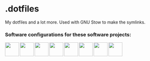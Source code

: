 # .dotfiles
My dotfiles and a lot more. Used with GNU Stow to make the symlinks.

### Software configurations for these software projects:

<img align="left" width="46px" src="https://simpleicons.org/icons/github.svg" /> 
<img align="left" width="46px" src="https://simpleicons.org/icons/githubactions.svg" /> 
<img align="left" width="46px" src="https://simpleicons.org/icons/gnubash.svg" />
<img align="left" width="46px" src="https://upload.wikimedia.org/wikipedia/commons/7/75/Z_Shell_Logo_Color_Vertical.svg" />
<img align="left" width="46px" src="https://simpleicons.org/icons/vim.svg" />
<img align="left" width="46px" src="https://simpleicons.org/icons/neovim.svg" />
<img align="left" width="46px" src="https://simpleicons.org/icons/tmux.svg" />
<img align="left" width="46px" src="https://simpleicons.org/icons/nixos.svg" />
